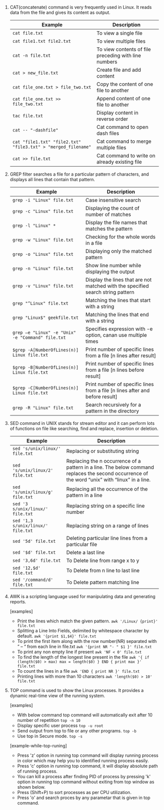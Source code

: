 1. CAT(concatenate) command is very frequently used in Linux. It reads data from the file and gives its content as output.

    | Example        | Description    |
    | -------------- | -------------- |
    | `cat file.txt` | To view a single file |
    | `cat file1.txt file2.txt` | To view multiple files |
    | `cat -n file.txt` | To view contents of file preceding with line numbers | 
    | `cat > new_file.txt` | Create file and add content |
    | `cat file_one.txt > file_two.txt` | Copy the content of one file to another |
    | `cat file_one.txt >> file_two.txt` | Append content of one file to another |
    | `tac file.txt` | Display content in reverse order |
    | `cat -- "-dashfile"` | Cat command to open dash files |
    | `cat "file1.txt" "file2.txt" "file3.txt" > "merged_filename"` | Cat command to merge multiple files |
    | `cat >> file.txt` | Cat command to write on already existing file |


2. GREP filter searches a file for a particular pattern of characters, and displays all lines that contain that pattern. 

    | Example        | Description    |
    | -------------- | -------------- |
    | `grep -i "Linux" file.txt` | Case insensitive search |
    | `grep -c "Linux" file.txt` | Displaying the count of number of matches |
    | `grep -l "Linux" *` | Display the file names that matches the pattern |
    | `grep -w "Linux" file.txt` | Checking for the whole words in a file |
    | `grep -o "Linux" file.txt` | Displaying only the matched pattern |
    | `grep -n "Linux" file.txt` | Show line number while displaying the output |
    | `grep -v "Linux" file.txt` | Display the lines that are not matched with the specified search string pattern |
    | `grep "^Linux" file.txt` | Matching the lines that start with a string |
    | `grep "Linux$" geekfile.txt` | Matching the lines that end with a string |
    | `grep –e "Linux" -e "Unix" -e "Command" file.txt` | Specifies expression with -e option, canan use multiple times |
    | `$grep -A[NumberOfLines(n)] Linux file.txt` | Print number of specific lines from a file [n lines after result] |
    | `$grep -B[NumberOfLines(n)] Linux file.txt` | Print number of specific lines from a file [n lines before result] |
    | `$grep -C[NumberOfLines(n)] Linux file.txt` | Print number of specific lines from a file [n lines after and before result] |
    | `grep -R "Linux" file.txt` | Search recursively for a pattern in the directory |


3. SED command in UNIX stands for stream editor and it can perform lots of functions on file like searching, find and replace, insertion or deletion.

    | Example        | Description    |
    | -------------- | -------------- |
    | `sed 's/unix/linux/' file.txt` | Replacing or substituting string |
    | `sed 's/unix/linux/2' file.txt` | Replacing the n occurrence of a pattern in a line. The below command replaces the second occurrence of the word “unix” with “linux” in a line.  |
    | `sed 's/unix/linux/g' file.txt` | Replacing all the occurrence of the pattern in a line |
    | `sed '3 s/unix/linux/' file.txt` | Replacing string on a specific line number |
    | `sed '1,3 s/unix/linux/' file.txt` | Replacing string on a range of lines |
    | `sed '5d' file.txt` | Deleting particular line lines from a particular file |
    | `sed '$d' file.txt` | Delete a last line |
    | `sed '3,6d' file.txt` | To Delete line from range x to y |
    | `sed '12,$d' file.txt` | To Delete from n line to last line |
    | `sed '/command/d' file.txt` | To Delete pattern matching line |
    

4. AWK is a scripting language used for manipulating data and generating reports.

    [examples]
    - Print the lines which match the given pattern.
    `awk '/Linux/ {print}' file.txt`
    - Splitting a Line Into Fields, delimited by whitespace character by default.
    `awk '{print $1,$4}' file.txt`
    - To print the first item along with the row number(NR) separated with ” – “ from each line in file.txt
    `awk '{print NR "- " $1 }' file.txt`
    - To print any non empty line if present
    `awk 'NF < 0' file.txt`
    - To find the length of the longest line present in the file
    `awk '{ if (length($0) > max) max = length($0) } END { print max }' file.txt`
    - To count the lines in a file
    `awk 'END { print NR }' file.txt`
    - Printing lines with more than 10 characters
    `awk 'length($0) > 10' file.txt`


5. TOP command is used to show the Linux processes. It provides a dynamic real-time view of the running system.

    [examples]
    - With below command top command will automatically exit after 10 number of repetition
    `top -n 10`
    - Display specific user process
    `top -u root`
    - Send output from top to file or any other programs.
    `top -b`
    - Use top in Secure mode.
    `top -s`
    
    [example-while-top-runing]
    - Press 'z' option in running top command will display running process in color which may help you to identified running process easily.
    - Press 'c' option in running top command, it will display absolute path of running process.
    - You can kill a process after finding PID of process by pressing 'k' option in running top command without exiting from top window as shown below.
    - Press (Shift+P) to sort processes as per CPU utilization.
    - Press 'o' and search proces by any parametar that is given in top command.

